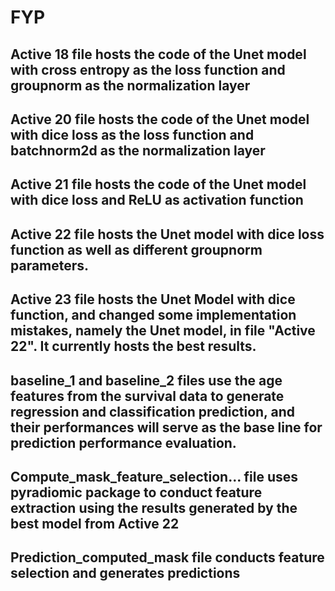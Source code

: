 # FYP
## Active 18 file hosts the code of the Unet model with cross entropy as the loss function and groupnorm as the normalization layer
## Active 20 file hosts the code of the Unet model with dice loss as the loss function and batchnorm2d as the normalization layer
## Active 21 file hosts the code of the Unet model with dice loss and ReLU as activation function 
## Active 22 file hosts the Unet model with dice loss function as well as different groupnorm parameters.
## Active 23 file hosts the Unet Model with dice function, and changed some implementation mistakes, namely the Unet model, in file "Active 22". It currently hosts the best results. 
## baseline_1 and baseline_2 files use the age features from the survival data to generate regression and classification prediction, and their performances will serve as the base line for prediction performance evaluation.
## Compute_mask_feature_selection... file uses pyradiomic package to conduct feature extraction using the results generated by the best model from Active 22
## Prediction_computed_mask file conducts feature selection and generates predictions
